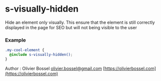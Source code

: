 # s-visually-hidden

Hide an element only visually. This ensure that the element is still correctly displayed in the page for SEO
but will not being visible to the user

### Example

```scss
.my-cool-element {
  @include s-visually-hidden();
}
```

Author : Olivier Bossel [olivier.bossel@gmail.com](mailto:olivier.bossel@gmail.com) [https://olivierbossel.com](https://olivierbossel.com)
